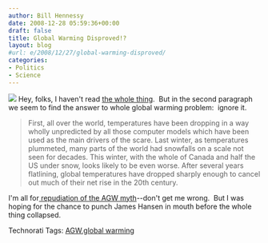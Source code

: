 ```yaml
---
author: Bill Hennessy
date: 2008-12-28 05:59:36+00:00
draft: false
title: Global Warming Disproved!?
layout: blog
#url: e/2008/12/27/global-warming-disproved/
categories:
- Politics
- Science
---
```


![](https://www.globalwarminghysteria.com/storage/disaster.jpg)
Hey, folks, I haven't read [the whole thing](https://www.telegraph.co.uk/comment/columnists/christopherbooker/3982101/2008-was-the-year-man-made-global-warming-was-disproved.html).  But in the second paragraph we seem to find the answer to whole global warming problem:  ignore it.


> First, all over the world, temperatures have been dropping in a way wholly unpredicted by all those computer models which have been used as the main drivers of the scare. Last winter, as temperatures plummeted, many parts of the world had snowfalls on a scale not seen for decades. This winter, with the whole of Canada and half the US under snow, looks likely to be even worse. After several years flatlining, global temperatures have dropped sharply enough to cancel out much of their net rise in the 20th century.


I'm all for[ repudiation of the AGW myth](https://wattsupwiththat.com/2008/12/27/blizzard-traps-thousands-in-india/)--don't get me wrong.  But I was hoping for the chance to punch James Hansen in mouth before the whole thing collapsed.


Technorati Tags: [AGW](https://technorati.com/tags/AGW),[global warming](https://technorati.com/tags/global%20warming)
